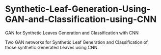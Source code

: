# Synthetic-Leaf-Generation-Using-GAN-and-Classification-using-CNN
GAN for Synthetic Leaves Generation and Classification with CNN

Two GAN networks for Synthetic Leaf Generation and Classification of those synthetic Generated Leaves using CNN.
